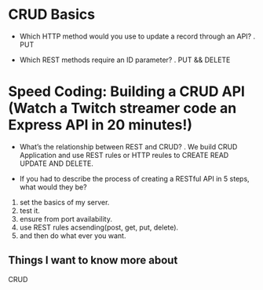 # CRUD Basics

- Which HTTP method would you use to update a record through an API?
. PUT

- Which REST methods require an ID parameter?
. PUT && DELETE

# Speed Coding: Building a CRUD API (Watch a Twitch streamer code an Express API in 20 minutes!)

- What’s the relationship between REST and CRUD?
. We build CRUD Application and use REST rules or HTTP reules to CREATE READ UPDATE AND DELETE.

- If you had to describe the process of creating a RESTful API in 5 steps, what would they be?
1. set the basics of my server.
2. test it.
3. ensure from port availability.
4. use REST rules acsending(post, get, put, delete).
5. and then do what ever you want.

## Things I want to know more about
CRUD
